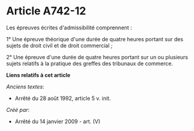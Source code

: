 # Article A742-12

Les épreuves écrites d'admissibilité comprennent :

1° Une épreuve théorique d'une durée de quatre heures portant sur des sujets de droit civil et de droit commercial ;

2° Une épreuve d'une durée de quatre heures portant sur un ou plusieurs sujets relatifs à la pratique des greffes des
tribunaux de commerce.

**Liens relatifs à cet article**

_Anciens textes_:

  - Arrêté du 28 août 1992, article 5 v. init.

_Créé par_:

  - Arrêté du 14 janvier 2009 - art. (V)
